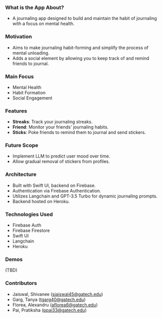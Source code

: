 ### What is the App About?
- A journaling app designed to build and maintain the habit of journaling with a focus on mental health.

### Motivation
- Aims to make journaling habit-forming and simplify the process of mental unloading. 
- Adds a social element by allowing you to keep track of and remind friends to journal.

### Main Focus
- Mental Health
- Habit Formation
- Social Engagement

### Features
- **Streaks**: Track your journaling streaks.
- **Friend**: Monitor your friends' journaling habits.
- **Sticks**: Poke friends to remind them to journal and send stickers.

### Future Scope
- Implement LLM to predict user mood over time.
- Allow gradual removal of stickers from profiles.

### Architecture
- Built with Swift UI, backend on Firebase.
- Authentication via Firebase Authentication.
- Utilizes Langchain and GPT-3.5 Turbo for dynamic journaling prompts.
- Backend hosted on Heroku.

### Technologies Used
- Firebase Auth
- Firebase Firestore
- Swift UI
- Langchain
- Heroku

### Demos
(TBD)

### Contributors
- Jaiswal, Shivanee (sjaiswal45@gatech.edu)
- Garg, Tanya (tgarg40@gatech.edu)
- Florea, Alexandru (aflorea6@gatech.edu)
- Pai, Pratiksha (ppai33@gatech.edu)
